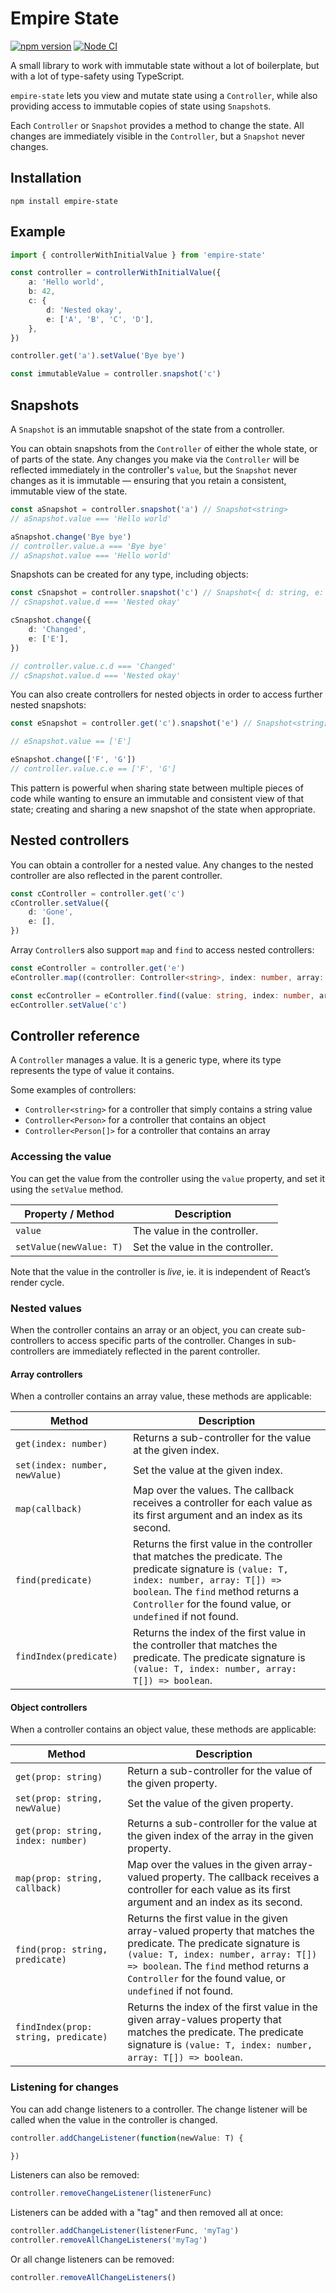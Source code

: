 # Empire State

[![npm version](https://badge.fury.io/js/empire-state.svg)](https://badge.fury.io/js/empire-state)
[![Node CI](https://github.com/karlvr/empire-state/actions/workflows/github-actions-build.yml/badge.svg)](https://github.com/karlvr/empire-state/actions/workflows/github-actions-build.yml)

A small library to work with immutable state without a lot of boilerplate, but with a lot of type-safety using TypeScript.

`empire-state` lets you view and mutate state using a `Controller`, while also providing access to immutable copies of state using `Snapshot`s.

Each `Controller` or `Snapshot` provides a method to change the state. All changes are immediately visible in the `Controller`, but a `Snapshot` never changes.

## Installation

```shell
npm install empire-state
```

## Example

```typescript
import { controllerWithInitialValue } from 'empire-state'

const controller = controllerWithInitialValue({
	a: 'Hello world',
	b: 42,
	c: {
		d: 'Nested okay',
		e: ['A', 'B', 'C', 'D'],
	},
})

controller.get('a').setValue('Bye bye')

const immutableValue = controller.snapshot('c')
```

## Snapshots

A `Snapshot` is an immutable snapshot of the state from a controller.

You can obtain snapshots from the `Controller` of either the whole state, or of parts of the state.
Any changes you make via the `Controller` will be reflected immediately in the controller's `value`,
but the `Snapshot` never changes as it is immutable — ensuring that you retain a consistent, immutable view of the state.

```typescript
const aSnapshot = controller.snapshot('a') // Snapshot<string>
// aSnapshot.value === 'Hello world'

aSnapshot.change('Bye bye')
// controller.value.a === 'Bye bye'
// aSnapshot.value === 'Hello world'
```

Snapshots can be created for any type, including objects:

```typescript
const cSnapshot = controller.snapshot('c') // Snapshot<{ d: string, e: string[] }>
// cSnapshot.value.d === 'Nested okay'

cSnapshot.change({
	d: 'Changed',
	e: ['E'],
})

// controller.value.c.d === 'Changed'
// cSnapshot.value.d === 'Nested okay'
```

You can also create controllers for nested objects in order to access further nested snapshots:

```typescript
const eSnapshot = controller.get('c').snapshot('e') // Snapshot<string[]>

// eSnapshot.value == ['E']

eSnapshot.change(['F', 'G'])
// controller.value.c.e == ['F', 'G']
```

This pattern is powerful when sharing state between multiple pieces of code while wanting to
ensure an immutable and consistent view of that state; creating and sharing a new snapshot of the
state when appropriate.

## Nested controllers

You can obtain a controller for a nested value. Any changes to the nested controller are
also reflected in the parent controller.

```typescript
const cController = controller.get('c')
cController.setValue({
	d: 'Gone',
	e: [],
})
```

Array `Controller`s also support `map` and `find` to access nested controllers:

```typescript
const eController = controller.get('e')
eController.map((controller: Controller<string>, index: number, array: string[]) => controller.value.toLowerCase()) == ['a', 'b', 'c', 'd']

const ecController = eController.find((value: string, index: number, array: string[]) => value === 'C')
ecController.setValue('c')
```

## Controller reference

A `Controller` manages a value. It is a generic type, where its type represents the type of value it contains.

Some examples of controllers:

* `Controller<string>` for a controller that simply contains a string value
* `Controller<Person>` for a controller that contains an object
* `Controller<Person[]>` for a controller that contains an array

### Accessing the value

You can get the value from the controller using the `value` property, and set it using the `setValue` method.

|Property / Method|Description|
|--------|-----------|
|`value`|The value in the controller.|
|`setValue(newValue: T)`|Set the value in the controller.|

Note that the value in the controller is _live_, ie. it is independent of React’s render cycle.

### Nested values

When the controller contains an array or an object, you can create sub-controllers to access specific parts of the controller. Changes in sub-controllers are immediately reflected in the parent controller.

#### Array controllers

When a controller contains an array value, these methods are applicable:

|Method|Description|
|------|-----------|
|`get(index: number)`|Returns a sub-controller for the value at the given index.|
|`set(index: number, newValue)`|Set the value at the given index.|
|`map(callback)`|Map over the values. The callback receives a controller for each value as its first argument and an index as its second.|
|`find(predicate)`|Returns the first value in the controller that matches the predicate. The predicate signature is `(value: T, index: number, array: T[]) => boolean`. The `find` method returns a `Controller` for the found value, or `undefined` if not found.|
|`findIndex(predicate)`|Returns the index of the first value in the controller that matches the predicate. The predicate signature is `(value: T, index: number, array: T[]) => boolean`.|

#### Object controllers

When a controller contains an object value, these methods are applicable:

|Method|Description|
|------|-----------|
|`get(prop: string)`|Return a sub-controller for the value of the given property.|
|`set(prop: string, newValue)`|Set the value of the given property.|
|`get(prop: string, index: number)`|Returns a sub-controller for the value at the given index of the array in the given property.|
|`map(prop: string, callback)`|Map over the values in the given array-valued property. The callback receives a controller for each value as its first argument and an index as its second.|
|`find(prop: string, predicate)`|Returns the first value in the given array-valued property that matches the predicate. The predicate signature is `(value: T, index: number, array: T[]) => boolean`. The `find` method returns a `Controller` for the found value, or `undefined` if not found.|
|`findIndex(prop: string, predicate)`|Returns the index of the first value in the given array-values property that matches the predicate. The predicate signature is `(value: T, index: number, array: T[]) => boolean`.|

### Listening for changes

You can add change listeners to a controller. The change listener will be called when the value in the controller is changed.

```typescript
controller.addChangeListener(function(newValue: T) {

})
```

Listeners can also be removed:

```typescript
controller.removeChangeListener(listenerFunc)
```

Listeners can be added with a "tag" and then removed all at once:

```typescript
controller.addChangeListener(listenerFunc, 'myTag')
controller.removeAllChangeListeners('myTag')
```

Or all change listeners can be removed:

```typescript
controller.removeAllChangeListeners()
```
